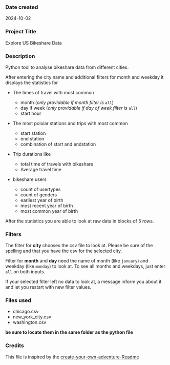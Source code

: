 ### Date created
2024-10-02

### Project Title
Explore US Bikeshare Data


### Description
Python tool to analyse bikeshare data from different cities.

After entering the city name and additional filters for month and weekday it displays the statistics for

+ The times of travel with most common 
    + month (_only providable if month filter is_ `all`)
    + day if week (_only providable if day of week filter is_ `all`)
    + start hour


+ The most polular stations and trips with most common
    + start station
    + end station
    + combination of start and endstation


+ Trip durations like
    + total time of travels with bikeshare
    + Average travel time


+ bikeshare users
    + count of usertypes
    + count of genders
    + earliest year of birth
    + most recent year of birth
    + most common year of birth

After the statistics you are able to look at raw data in blocks of 5 rows.


### Filters
The filter for **city** chooses the csv file to look at. Please be sure of the spelling and that you have the csv for the selected city.

Filter for **month** and **day** need the name of month (like `january`) and weekday (like `monday`) to look at. 
To see all months and weekdays, just enter `all` on both inputs.

If your selected filter left no data to look at, a message inform you about it and let you restart with new filter values.


### Files used
+ chicago.csv
+ new_york_city.csv
+ washington.csv

**be sure to locate them in the same folder as the python file**


### Credits
This file is inspired by the [create-your-own-adventure-Readme](https://github.com/udacity/create-your-own-adventure)
